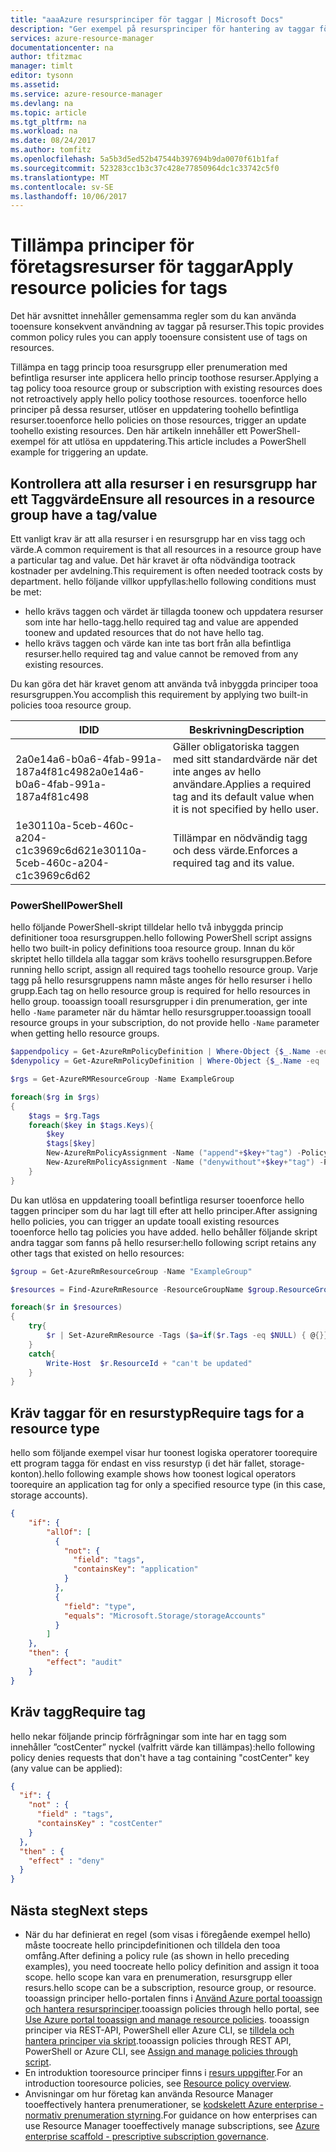 ```yaml
---
title: "aaaAzure resursprinciper för taggar | Microsoft Docs"
description: "Ger exempel på resursprinciper för hantering av taggar för resurser"
services: azure-resource-manager
documentationcenter: na
author: tfitzmac
manager: timlt
editor: tysonn
ms.assetid: 
ms.service: azure-resource-manager
ms.devlang: na
ms.topic: article
ms.tgt_pltfrm: na
ms.workload: na
ms.date: 08/24/2017
ms.author: tomfitz
ms.openlocfilehash: 5a5b3d5ed52b47544b397694b9da0070f61b1faf
ms.sourcegitcommit: 523283cc1b3c37c428e77850964dc1c33742c5f0
ms.translationtype: MT
ms.contentlocale: sv-SE
ms.lasthandoff: 10/06/2017
---
```

# <a name="apply-resource-policies-for-tags"></a><span data-ttu-id="2e7df-103">Tillämpa principer för företagsresurser för taggar</span><span class="sxs-lookup"><span data-stu-id="2e7df-103">Apply resource policies for tags</span></span>

<span data-ttu-id="2e7df-104">Det här avsnittet innehåller gemensamma regler som du kan använda tooensure konsekvent användning av taggar på resurser.</span><span class="sxs-lookup"><span data-stu-id="2e7df-104">This topic provides common policy rules you can apply tooensure consistent use of tags on resources.</span></span>

<span data-ttu-id="2e7df-105">Tillämpa en tagg princip tooa resursgrupp eller prenumeration med befintliga resurser inte applicera hello princip toothose resurser.</span><span class="sxs-lookup"><span data-stu-id="2e7df-105">Applying a tag policy tooa resource group or subscription with existing resources does not retroactively apply hello policy toothose resources.</span></span> <span data-ttu-id="2e7df-106">tooenforce hello principer på dessa resurser, utlöser en uppdatering toohello befintliga resurser.</span><span class="sxs-lookup"><span data-stu-id="2e7df-106">tooenforce hello policies on those resources, trigger an update toohello existing resources.</span></span> <span data-ttu-id="2e7df-107">Den här artikeln innehåller ett PowerShell-exempel för att utlösa en uppdatering.</span><span class="sxs-lookup"><span data-stu-id="2e7df-107">This article includes a PowerShell example for triggering an update.</span></span>

## <a name="ensure-all-resources-in-a-resource-group-have-a-tagvalue"></a><span data-ttu-id="2e7df-108">Kontrollera att alla resurser i en resursgrupp har ett Taggvärde</span><span class="sxs-lookup"><span data-stu-id="2e7df-108">Ensure all resources in a resource group have a tag/value</span></span>

<span data-ttu-id="2e7df-109">Ett vanligt krav är att alla resurser i en resursgrupp har en viss tagg och värde.</span><span class="sxs-lookup"><span data-stu-id="2e7df-109">A common requirement is that all resources in a resource group have a particular tag and value.</span></span> <span data-ttu-id="2e7df-110">Det här kravet är ofta nödvändiga tootrack kostnader per avdelning.</span><span class="sxs-lookup"><span data-stu-id="2e7df-110">This requirement is often needed tootrack costs by department.</span></span> <span data-ttu-id="2e7df-111">hello följande villkor uppfyllas:</span><span class="sxs-lookup"><span data-stu-id="2e7df-111">hello following conditions must be met:</span></span>

* <span data-ttu-id="2e7df-112">hello krävs taggen och värdet är tillagda toonew och uppdatera resurser som inte har hello-tagg.</span><span class="sxs-lookup"><span data-stu-id="2e7df-112">hello required tag and value are appended toonew and updated resources that do not have hello tag.</span></span>
* <span data-ttu-id="2e7df-113">hello krävs taggen och värde kan inte tas bort från alla befintliga resurser.</span><span class="sxs-lookup"><span data-stu-id="2e7df-113">hello required tag and value cannot be removed from any existing resources.</span></span>

<span data-ttu-id="2e7df-114">Du kan göra det här kravet genom att använda två inbyggda principer tooa resursgruppen.</span><span class="sxs-lookup"><span data-stu-id="2e7df-114">You accomplish this requirement by applying two built-in policies tooa resource group.</span></span>

| <span data-ttu-id="2e7df-115">ID</span><span class="sxs-lookup"><span data-stu-id="2e7df-115">ID</span></span> | <span data-ttu-id="2e7df-116">Beskrivning</span><span class="sxs-lookup"><span data-stu-id="2e7df-116">Description</span></span> |
| ---- | ---- |
| <span data-ttu-id="2e7df-117">2a0e14a6-b0a6-4fab-991a-187a4f81c498</span><span class="sxs-lookup"><span data-stu-id="2e7df-117">2a0e14a6-b0a6-4fab-991a-187a4f81c498</span></span> | <span data-ttu-id="2e7df-118">Gäller obligatoriska taggen med sitt standardvärde när det inte anges av hello användare.</span><span class="sxs-lookup"><span data-stu-id="2e7df-118">Applies a required tag and its default value when it is not specified by hello user.</span></span> |
| <span data-ttu-id="2e7df-119">1e30110a-5ceb-460c-a204-c1c3969c6d62</span><span class="sxs-lookup"><span data-stu-id="2e7df-119">1e30110a-5ceb-460c-a204-c1c3969c6d62</span></span> | <span data-ttu-id="2e7df-120">Tillämpar en nödvändig tagg och dess värde.</span><span class="sxs-lookup"><span data-stu-id="2e7df-120">Enforces a required tag and its value.</span></span> |

### <a name="powershell"></a><span data-ttu-id="2e7df-121">PowerShell</span><span class="sxs-lookup"><span data-stu-id="2e7df-121">PowerShell</span></span>

<span data-ttu-id="2e7df-122">hello följande PowerShell-skript tilldelar hello två inbyggda princip definitioner tooa resursgruppen.</span><span class="sxs-lookup"><span data-stu-id="2e7df-122">hello following PowerShell script assigns hello two built-in policy definitions tooa resource group.</span></span> <span data-ttu-id="2e7df-123">Innan du kör skriptet hello tilldela alla taggar som krävs toohello resursgruppen.</span><span class="sxs-lookup"><span data-stu-id="2e7df-123">Before running hello script, assign all required tags toohello resource group.</span></span> <span data-ttu-id="2e7df-124">Varje tagg på hello resursgruppens namn måste anges för hello resurser i hello grupp.</span><span class="sxs-lookup"><span data-stu-id="2e7df-124">Each tag on hello resource group is required for hello resources in hello group.</span></span> <span data-ttu-id="2e7df-125">tooassign tooall resursgrupper i din prenumeration, ger inte hello `-Name` parameter när du hämtar hello resursgrupper.</span><span class="sxs-lookup"><span data-stu-id="2e7df-125">tooassign tooall resource groups in your subscription, do not provide hello `-Name` parameter when getting hello resource groups.</span></span>

```powershell
$appendpolicy = Get-AzureRmPolicyDefinition | Where-Object {$_.Name -eq '2a0e14a6-b0a6-4fab-991a-187a4f81c498'}
$denypolicy = Get-AzureRmPolicyDefinition | Where-Object {$_.Name -eq '1e30110a-5ceb-460c-a204-c1c3969c6d62'}

$rgs = Get-AzureRMResourceGroup -Name ExampleGroup

foreach($rg in $rgs)
{
    $tags = $rg.Tags
    foreach($key in $tags.Keys){
        $key 
        $tags[$key]
        New-AzureRmPolicyAssignment -Name ("append"+$key+"tag") -PolicyDefinition $appendpolicy -Scope $rg.ResourceId -tagName $key -tagValue  $tags[$key]
        New-AzureRmPolicyAssignment -Name ("denywithout"+$key+"tag") -PolicyDefinition $denypolicy -Scope $rg.ResourceId -tagName $key -tagValue  $tags[$key]
    }
}
```

<span data-ttu-id="2e7df-126">Du kan utlösa en uppdatering tooall befintliga resurser tooenforce hello taggen principer som du har lagt till efter att hello principer.</span><span class="sxs-lookup"><span data-stu-id="2e7df-126">After assigning hello policies, you can trigger an update tooall existing resources tooenforce hello tag policies you have added.</span></span> <span data-ttu-id="2e7df-127">hello behåller följande skript andra taggar som fanns på hello resurser:</span><span class="sxs-lookup"><span data-stu-id="2e7df-127">hello following script retains any other tags that existed on hello resources:</span></span>

```powershell
$group = Get-AzureRmResourceGroup -Name "ExampleGroup" 

$resources = Find-AzureRmResource -ResourceGroupName $group.ResourceGroupName 

foreach($r in $resources)
{
    try{
        $r | Set-AzureRmResource -Tags ($a=if($r.Tags -eq $NULL) { @{}} else {$r.Tags}) -Force -UsePatchSemantics
    }
    catch{
        Write-Host  $r.ResourceId + "can't be updated"
    }
}
```

## <a name="require-tags-for-a-resource-type"></a><span data-ttu-id="2e7df-128">Kräv taggar för en resurstyp</span><span class="sxs-lookup"><span data-stu-id="2e7df-128">Require tags for a resource type</span></span>
<span data-ttu-id="2e7df-129">hello som följande exempel visar hur toonest logiska operatorer toorequire ett program tagga för endast en viss resurstyp (i det här fallet, storage-konton).</span><span class="sxs-lookup"><span data-stu-id="2e7df-129">hello following example shows how toonest logical operators toorequire an application tag for only a specified resource type (in this case, storage accounts).</span></span>

```json
{
    "if": {
        "allOf": [
          {
            "not": {
              "field": "tags",
              "containsKey": "application"
            }
          },
          {
            "field": "type",
            "equals": "Microsoft.Storage/storageAccounts"
          }
        ]
    },
    "then": {
        "effect": "audit"
    }
}
```

## <a name="require-tag"></a><span data-ttu-id="2e7df-130">Kräv tagg</span><span class="sxs-lookup"><span data-stu-id="2e7df-130">Require tag</span></span>
<span data-ttu-id="2e7df-131">hello nekar följande princip förfrågningar som inte har en tagg som innehåller ”costCenter” nyckel (valfritt värde kan tillämpas):</span><span class="sxs-lookup"><span data-stu-id="2e7df-131">hello following policy denies requests that don't have a tag containing "costCenter" key (any value can be applied):</span></span>

```json
{
  "if": {
    "not" : {
      "field" : "tags",
      "containsKey" : "costCenter"
    }
  },
  "then" : {
    "effect" : "deny"
  }
}
```

## <a name="next-steps"></a><span data-ttu-id="2e7df-132">Nästa steg</span><span class="sxs-lookup"><span data-stu-id="2e7df-132">Next steps</span></span>
* <span data-ttu-id="2e7df-133">När du har definierat en regel (som visas i föregående exempel hello) måste toocreate hello principdefinitionen och tilldela den tooa omfång.</span><span class="sxs-lookup"><span data-stu-id="2e7df-133">After defining a policy rule (as shown in hello preceding examples), you need toocreate hello policy definition and assign it tooa scope.</span></span> <span data-ttu-id="2e7df-134">hello scope kan vara en prenumeration, resursgrupp eller resurs.</span><span class="sxs-lookup"><span data-stu-id="2e7df-134">hello scope can be a subscription, resource group, or resource.</span></span> <span data-ttu-id="2e7df-135">tooassign principer hello-portalen finns i [Använd Azure portal tooassign och hantera resursprinciper](resource-manager-policy-portal.md).</span><span class="sxs-lookup"><span data-stu-id="2e7df-135">tooassign policies through hello portal, see [Use Azure portal tooassign and manage resource policies](resource-manager-policy-portal.md).</span></span> <span data-ttu-id="2e7df-136">tooassign principer via REST-API, PowerShell eller Azure CLI, se [tilldela och hantera principer via skript](resource-manager-policy-create-assign.md).</span><span class="sxs-lookup"><span data-stu-id="2e7df-136">tooassign policies through REST API, PowerShell or Azure CLI, see [Assign and manage policies through script](resource-manager-policy-create-assign.md).</span></span>
* <span data-ttu-id="2e7df-137">En introduktion tooresource principer finns i [resurs uppgifter](resource-manager-policy.md).</span><span class="sxs-lookup"><span data-stu-id="2e7df-137">For an introduction tooresource policies, see [Resource policy overview](resource-manager-policy.md).</span></span>
* <span data-ttu-id="2e7df-138">Anvisningar om hur företag kan använda Resource Manager tooeffectively hantera prenumerationer, se [kodskelett Azure enterprise - normativ prenumeration styrning](resource-manager-subscription-governance.md).</span><span class="sxs-lookup"><span data-stu-id="2e7df-138">For guidance on how enterprises can use Resource Manager tooeffectively manage subscriptions, see [Azure enterprise scaffold - prescriptive subscription governance](resource-manager-subscription-governance.md).</span></span>

